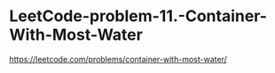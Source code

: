 # LeetCode-problem-11.-Container-With-Most-Water
https://leetcode.com/problems/container-with-most-water/
